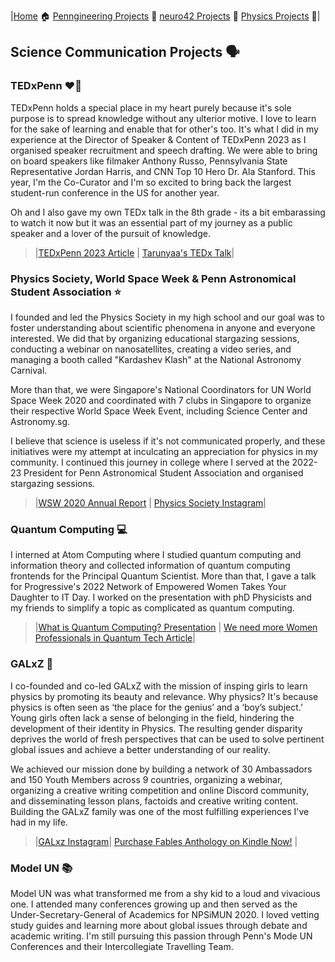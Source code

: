 |[Home](https://tarunyaa.github.io) 🏠    [Penngineering Projects](https://tarunyaa.github.io/penngineering-projects/) 🦾     [neuro42 Projects](https://tarunyaa.github.io/neuro42-projects/) 📡    [Physics Projects](https://tarunyaa.github.io/physics-projects/) 🔭|

## Science Communication Projects 🗣

### TEDxPenn ❤️🖤
TEDxPenn holds a special place in my heart purely because it's sole purpose is to spread knowledge without any ulterior motive. I love to learn for the sake of learning and enable that for other's too. It's what I did in my experience at the Director of Speaker & Content of TEDxPenn 2023 as I organised speaker recruitment and speech drafting. We were able to bring on board speakers like filmaker Anthony Russo, Pennsylvania State Representative Jordan Harris, and CNN Top 10 Hero Dr. Ala Stanford. This year, I'm the Co-Curator and I'm so excited to bring back the largest student-run conference in the US for another year. 

Oh and I also gave my own TEDx talk in the 8th grade - its a bit embarassing to watch it now but it was an essential part of my journey as a public speaker and a lover of the pursuit of knowledge.

> |[TEDxPenn 2023 Article](https://www.thedp.com/article/2023/03/penn-tedx-conference-revolution-speakers-anthony-russo-jordan-harris) | [Tarunyaa's TEDx Talk](https://www.youtube.com/watch?v=x_Rg82p0j50)|

### Physics Society, World Space Week & Penn Astronomical Student Association ⭐️
I founded and led the Physics Society in my high school and our goal was to foster understanding about scientific phenomena in anyone and everyone interested. We did that by organizing educational stargazing sessions, conducting a webinar on nanosatellites, creating a video series, and managing a booth called "Kardashev Klash" at the National Astronomy Carnival. 

More than that, we were Singapore's National Coordinators for UN World Space Week 2020 and coordinated with 7 clubs in Singapore to organize their respective World Space Week Event, including Science Center and Astronomy.sg. 

I believe that science is useless if it's not communicated properly, and these initiatives were my attempt at  inculcating an appreciation for physics in my community. I continued this journey in college where I served at the 2022-23 President for Penn Astronomical Student Association and organised stargazing sessions. 

> |[WSW 2020 Annual Report](https://www.worldspaceweek.org/wp-content/uploads/WSW_Annual_Report_2020.pdf) | [Physics Society Instagram](https://www.instagram.com/thephysicsociety/)| 

### Quantum Computing 💻
I interned at Atom Computing where I studied quantum computing and information theory and collected information of quantum computing frontends for the Principal Quantum Scientist. More than that, I gave a talk for Progressive's 2022 Network of Empowered Women Takes Your Daughter to IT Day. I worked on the presentation with phD Physicists and my friends to simplify a topic as complicated as quantum computing.

> |[What is Quantum Computing? Presentation](https://www.canva.com/design/DAFFeJeBGCw/0LwFCgD8AcYUMfu8gigixg/edit?utm_content=DAFFeJeBGCw&utm_campaign=designshare&utm_medium=link2&utm_source=sharebutton) | [We need more Women Professionals in Quantum Tech Article](https://www.peoplemattersglobal.com/site/interstitial?return_to=%2Farticle%2Ftechnology%2Fwe-need-more-women-professionals-quantum-tech-companies-24433)|

### GALxZ 👧
I co-founded and co-led GALxZ with the mission of insping girls to learn physics by promoting its beauty and relevance. Why physics? It's because physics is often seen as ‘the place for the genius’ and a ‘boy’s subject.’ Young girls often lack a sense of belonging in the field, hindering the development of their identity in Physics. The resulting gender disparity deprives the world of fresh perspectives that can be used to solve pertinent global issues and achieve a better understanding of our reality. 

We achieved our mission done by building a network of 30 Ambassadors and 150 Youth Members across 9 countries, organizing a webinar, organizing a creative writing competition and online Discord community, and disseminating lesson plans, factoids and creative writing content. Building the GALxZ family was one of the most fulfilling experiences I've had in my life.

> |[GALxz Instagram](https://www.instagram.com/gal.x.z/)| [Purchase Fables Anthology on Kindle Now!](https://www.amazon.com/Galactic-Fables-Anthology-Gal-x-Z-ebook/dp/B08X2RB1DK) |

### Model UN 📚
Model UN was what transformed me from a shy kid to a loud and vivacious one. I attended many conferences growing up and then served as the Under-Secretary-General of Academics for NPSiMUN 2020. I loved vetting study guides and learning more about global issues through debate and academic writing. I'm still pursuing this passion through Penn's Mode UN Conferences and their Intercollegiate Travelling Team.

